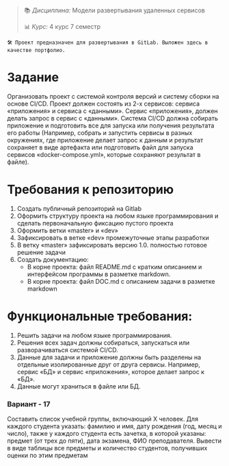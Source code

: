 > 📚 *Дисциплина:* Модели развертывания удаленных сервисов
> 
> 📊 *Курс:* 4 курс 7 семестр


```
🛠️ Проект предназначен для развертывания в GitLab. Выложен здесь в качестве портфолио.
```

# Задание
Организовать проект с системой контроля версий и систему сборки на основе CI/CD. Проект должен состоять из 2-х сервисов: сервиса «приложения» и сервиса с «данными». Сервис «приложения», должен делать запрос в сервис с «данными». Система CI/CD должна собирать приложение и подготовить все для запуска или получения результата его работы (Например, собрать и запустить сервисы в разных окружениях, где приложение делает запрос к данным и результат сохраняет в виде артефакта или подготовить файл для запуска сервисов «docker-compose.yml», которые сохраняют результат в файле).

# Требования к репозиторию
1.	Создать публичный репозиторий на Gitlab
2.	Оформить структуру проекта на любом языке программирования и сделать первоначальную фиксацию пустого проекта
3.	Оформить ветки «master» и «dev»
4.	Зафиксировать в ветке «dev» промежуточные этапы разработки
5.	В ветку «master» зафиксировать версию 1.0. полностью готовое решение задачи
6.	Создать документацию:
    * В корне проекта: файл README.md с кратким описанием и интерфейсом программы в разметке markdown.
    * В корне проекта: файл DOC.md с описанием задачи в разметке markdown

# Функциональные требования:
1.	Решить задачи на любом языке программирования.
2.	Решения всех задач должны собираться, запускаться или разворачиваться системой CI/CD.
3.	Данные для задачи и приложение должны быть разделены на отдельные изолированные друг от друга сервисы. Например, сервис «БД» и сервис «приложения», которое делает запрос к «БД».
4.	Данные могут храниться в файле или БД.




### Вариант - 17
Составить список учебной группы, включающий Х человек. Для каждого студента указать: фамилию и имя, дату рождения (год, месяц и число), также у каждого студента есть зачетка, в которой указаны: предмет (от трех до пяти), дата экзамена, ФИО преподавателя. Вывести в виде таблицы все предметы и количество студентов, получивших оценки по этим предметам
